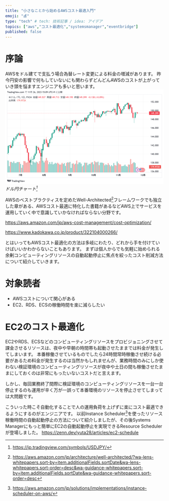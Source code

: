 ```yaml
---
title: "小さなことから始めるAWSコスト最適入門"
emoji: "💰"
type: "tech" # tech: 技術記事 / idea: アイデア
topics: ["aws","コスト最適化","systemsmanager","eventbridge"]
published: false
---
```


# 序論
AWSをドル建てで支払う場合為替レート変更による料金の増減があります。
昨今円安の影響で何もしていないにも関わらずどんどんAWSのコストが上がっていき頭を悩ますエンジニアも多いと思います。
![チャート図](/images/aws-small-cost-optimize/image1.png)
*ドル円チャート[^1]*

AWSのベストプラクティスを定めたWell-Architected[^2]フレームワークでも独立した章がある、AWSコスト最適に特化した書籍があるなどAWS上でサービスを運用していく中で意識していかなければならない分野です。

https://aws.amazon.com/jp/aws-cost-management/cost-optimization/

https://www.kadokawa.co.jp/product/322104000266/

とはいってもAWSコスト最適化の方法は多岐にわたり、どれから手を付けていけばいいかわからないこともあります。
まずは個人からでも気軽に始められる余剰コンピューティングリソースの自動起動停止に焦点を絞ったコスト削減方法について紹介していきます。

[^1]: https://jp.tradingview.com/symbols/USDJPY/
[^2]: https://aws.amazon.com/jp/architecture/well-architected/?wa-lens-whitepapers.sort-by=item.additionalFields.sortDate&wa-lens-whitepapers.sort-order=desc&wa-guidance-whitepapers.sort-by=item.additionalFields.sortDate&wa-guidance-whitepapers.sort-order=desc

# 対象読者

- AWSコストについて関心がある
- EC2、RDS、ECSの稼働時間を楽に減らしたい

# EC2のコスト最適化

EC2やRDS、ECSなどのコンピューティングリソースをプロビジョニングさせて課金させるリソースは、夜中や早朝の時間帯も起動させたままでは料金が発生してしまいます。
本番稼働させているものでしたら24時間常時稼働させ続ける必要があるため料金が発生するのは当然かもしれませんが、業務時間のみにしか使わない検証環境のコンピューティングリソースが夜中や土日の間も稼働させたままにしておくのは非常にもったいないコストだと言えます。

しかし、毎回業務終了間際に検証環境のコンピューティングリソースを一台一台停止するのも運用が辛く万が一誤って本番環境のリソースを停止させてしまっては大問題です。

こういった時こそ自動化することで人の運用負荷を上げずに楽にコスト最適できるようにするのがエンジニアです。
以前Instance Scheduler[^3]を使ったリソース稼働時間の自動起動停止の方法について紹介しましたが、その後Systems Managerにもっと簡単にEC2の自動起動停止を実現できるResource Schedulerが登場しました。
https://zenn.dev/yuta28/articles/ec2-schedule

[^3]: https://aws.amazon.com/jp/solutions/implementations/instance-scheduler-on-aws/